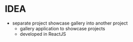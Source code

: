# IDEA
- separate project showcase gallery into  another project
  - gallery application to showcase projects
  - developed in ReactJS
